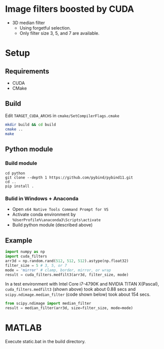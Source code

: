 # Image filters boosted by CUDA
* 3D median filter
  * Using forgetful selection.
  * Only filter size 3, 5, and 7 are available.

# Setup

## Requirements
- CUDA
- CMake

## Build
Edit `TARGET_CUDA_ARCHS` in `cmake/SetCompilerFlags.cmake`

```sh
mkdir build && cd build
cmake ..
make
```

## Python module

### Build module
```shell
cd python
git clone --depth 1 https://github.com/pybind/pybind11.git
cd ..
pip install .
```

### Bulid in Windows + Anaconda
- Open `x64 Native Tools Command Prompt for VS`
- Activate conda environment by `%UserProfile%\anaconda3\Scripts\activate`
- Build python module (described above)

## Example
```python
import numpy as np
import cuda_filters
arr3d = np.random.rand(512, 512, 512).astype(np.float32)
filter_size = 5 # 3, 5, or 7
mode = 'mirror' # clamp, border, mirror, or wrap
result = cuda_filters.medfilt3(arr3d, filter_size, mode)
```

In a test environment with Intel Core i7-4790K and NVIDIA TITAN X(Pascal), `cuda_filters.medfilt3` (shown above) took about 0.88 secs and `scipy.ndimage.median_filter` (code shown below) took about 154 secs.

```python
from scipy.ndimage import median_filter
result = median_filter(arr3d, size=filter_size, mode=mode)
```

# MATLAB
Execute static.bat in the build directory.
